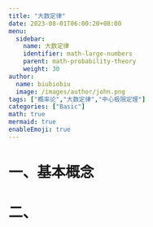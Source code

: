 ```yaml
---
title: "大数定律"
date: 2023-08-01T06:00:20+08:00
menu:
  sidebar:
    name: 大数定律
    identifier: math-large-numbers
    parent: math-probability-theory
    weight: 30
author:
  name: biubiobiu
  image: /images/author/john.png
tags: ["概率论","大数定律","中心极限定理"]
categories: ["Basic"]
math: true
mermaid: true
enableEmoji: true
---
```


# 一、基本概念


# 二、
